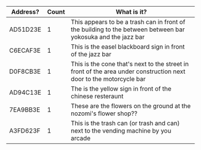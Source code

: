 | Address? | Count | What is it? |
|----------|-------|-------------|
| AD51D23E | 1 | This appears to be a trash can in front of the building to the between between bar yokosuka and the jazz bar |
| C6ECAF3E | 1 | This is the easel blackboard sign in front of the jazz bar |
| D0F8CB3E | 1 | This is the cone that's next to the street in front of the area under construction next door to the motorcycle bar |
| AD94C13E | 1 | The is the yellow sign in front of the chinese resteraunt |
| 7EA9BB3E | 1 | These are the flowers on the ground at the nozomi's flower shop?? |
| A3FD623F | 1 | This is the trash can (or trash and can) next to the vending machine by you arcade |
